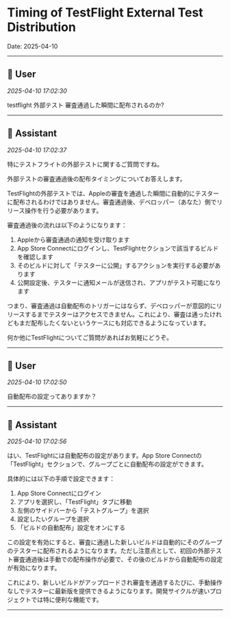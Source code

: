 # Timing of TestFlight External Test Distribution

Date: 2025-04-10

---

## 👤 User
*2025-04-10 17:02:30*

testflight 外部テスト 審査通過した瞬間に配布されるのか?

---

## 🤖 Assistant
*2025-04-10 17:02:37*

特にテストフライトの外部テストに関するご質問ですね。

外部テストの審査通過後の配布タイミングについてお答えします。

TestFlightの外部テストでは、Appleの審査を通過した瞬間に自動的にテスターに配布されるわけではありません。審査通過後、デベロッパー（あなた）側でリリース操作を行う必要があります。

審査通過後の流れは以下のようになります：

1. Appleから審査通過の通知を受け取ります
2. App Store Connectにログインし、TestFlightセクションで該当するビルドを確認します
3. そのビルドに対して「テスターに公開」するアクションを実行する必要があります
4. 公開設定後、テスターに通知メールが送信され、アプリがテスト可能になります

つまり、審査通過は自動配布のトリガーにはならず、デベロッパーが意図的にリリースするまでテスターはアクセスできません。これにより、審査は通ったけれどもまだ配布したくないというケースにも対応できるようになっています。

何か他にTestFlightについてご質問があればお気軽にどうぞ。

---

## 👤 User
*2025-04-10 17:02:50*

自動配布の設定ってありますか？

---

## 🤖 Assistant
*2025-04-10 17:02:56*

はい、TestFlightには自動配布の設定があります。App Store Connectの「TestFlight」セクションで、グループごとに自動配布の設定ができます。

具体的には以下の手順で設定できます：

1. App Store Connectにログイン
2. アプリを選択し、「TestFlight」タブに移動
3. 左側のサイドバーから「テストグループ」を選択
4. 設定したいグループを選択
5. 「ビルドの自動配布」設定をオンにする

この設定を有効にすると、審査に通過した新しいビルドは自動的にそのグループのテスターに配布されるようになります。ただし注意点として、初回の外部テスト審査通過後は手動での配布操作が必要で、その後のビルドから自動配布の設定が有効になります。

これにより、新しいビルドがアップロードされ審査を通過するたびに、手動操作なしでテスターに最新版を提供できるようになります。開発サイクルが速いプロジェクトでは特に便利な機能です。

---
